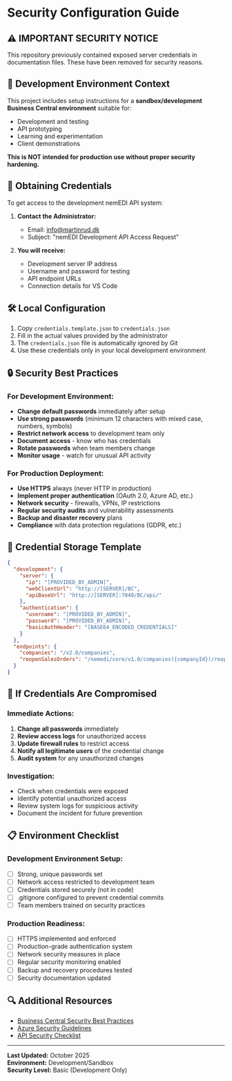 # Security Configuration Guide

## ⚠️ IMPORTANT SECURITY NOTICE

This repository previously contained exposed server credentials in documentation files. These have been removed for security reasons.

## 🧪 Development Environment Context

This project includes setup instructions for a **sandbox/development Business Central environment** suitable for:
- Development and testing
- API prototyping
- Learning and experimentation
- Client demonstrations

**This is NOT intended for production use without proper security hardening.**

## 🔐 Obtaining Credentials

To get access to the development nemEDI API system:

1. **Contact the Administrator:**
   - Email: info@martinrud.dk
   - Subject: "nemEDI Development API Access Request"

2. **You will receive:**
   - Development server IP address
   - Username and password for testing
   - API endpoint URLs
   - Connection details for VS Code

## 🛠️ Local Configuration

1. Copy `credentials.template.json` to `credentials.json`
2. Fill in the actual values provided by the administrator
3. The `credentials.json` file is automatically ignored by Git
4. Use these credentials only in your local development environment

## 🔒 Security Best Practices

### For Development Environment:
- **Change default passwords** immediately after setup
- **Use strong passwords** (minimum 12 characters with mixed case, numbers, symbols)
- **Restrict network access** to development team only
- **Document access** - know who has credentials
- **Rotate passwords** when team members change
- **Monitor usage** - watch for unusual API activity

### For Production Deployment:
- **Use HTTPS** always (never HTTP in production)
- **Implement proper authentication** (OAuth 2.0, Azure AD, etc.)
- **Network security** - firewalls, VPNs, IP restrictions
- **Regular security audits** and vulnerability assessments
- **Backup and disaster recovery** plans
- **Compliance** with data protection regulations (GDPR, etc.)

## 📝 Credential Storage Template

```json
{
  "development": {
    "server": {
      "ip": "[PROVIDED_BY_ADMIN]",
      "webClientUrl": "http://[SERVER]/BC",
      "apiBaseUrl": "http://[SERVER]:7048/BC/api/"
    },
    "authentication": {
      "username": "[PROVIDED_BY_ADMIN]",
      "password": "[PROVIDED_BY_ADMIN]",
      "basicAuthHeader": "[BASE64_ENCODED_CREDENTIALS]"
    }
  },
  "endpoints": {
    "companies": "/v2.0/companies",
    "reopenSalesOrders": "/nemedi/core/v1.0/companies({companyId})/reopenSalesOrders"
  }
}
```

## 🚨 If Credentials Are Compromised

### Immediate Actions:
1. **Change all passwords** immediately
2. **Review access logs** for unauthorized access
3. **Update firewall rules** to restrict access
4. **Notify all legitimate users** of the credential change
5. **Audit system** for any unauthorized changes

### Investigation:
- Check when credentials were exposed
- Identify potential unauthorized access
- Review system logs for suspicious activity
- Document the incident for future prevention

## 📋 Environment Checklist

### Development Environment Setup:
- [ ] Strong, unique passwords set
- [ ] Network access restricted to development team
- [ ] Credentials stored securely (not in code)
- [ ] .gitignore configured to prevent credential commits
- [ ] Team members trained on security practices

### Production Readiness:
- [ ] HTTPS implemented and enforced
- [ ] Production-grade authentication system
- [ ] Network security measures in place
- [ ] Regular security monitoring enabled
- [ ] Backup and recovery procedures tested
- [ ] Security documentation updated

## 🔍 Additional Resources

- [Business Central Security Best Practices](https://docs.microsoft.com/dynamics365/business-central/security)
- [Azure Security Guidelines](https://docs.microsoft.com/azure/security/)
- [API Security Checklist](https://github.com/shieldfy/API-Security-Checklist)

---

**Last Updated:** October 2025  
**Environment:** Development/Sandbox  
**Security Level:** Basic (Development Only)